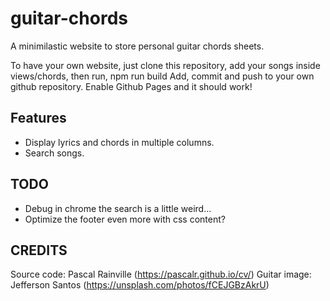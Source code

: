 # guitar-chords

A minimilastic website to store personal guitar chords sheets.

To have your own website, just clone this repository, add your songs inside views/chords, then run,
    npm run build
Add, commit and push to your own github repository. Enable Github Pages and it should work!

## Features
- Display lyrics and chords in multiple columns.
- Search songs.

## TODO

- Debug in chrome the search is a little weird...
- Optimize the footer even more with css content?

## CREDITS

Source code: Pascal Rainville (https://pascalr.github.io/cv/)
Guitar image: Jefferson Santos (https://unsplash.com/photos/fCEJGBzAkrU)
